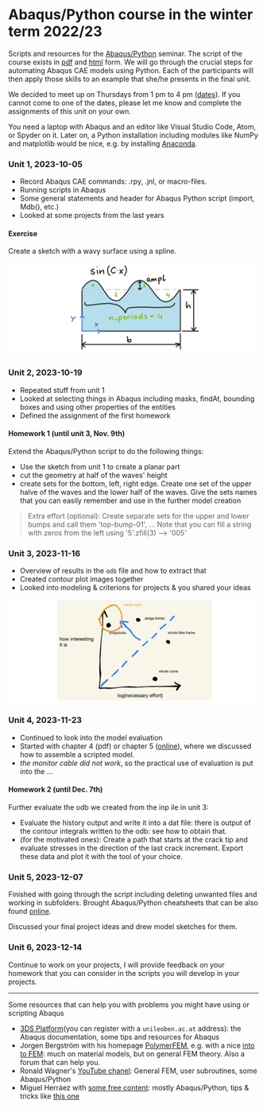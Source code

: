 # Abaqus/Python course in the winter term 2022/23

Scripts and resources for the [Abaqus/Python](https://online.unileoben.ac.at/mu_online/pl/ui/$ctx/wbLv.wbShowLVDetail?pStpSpNr=3217352) seminar. The script of the course exists in [pdf](https://www.researchgate.net/publication/345680663_Efficient_FE_Modelling_Course_Scripting_Abaqus_CAE_using_Python) and [html](https://www.martinpletz.com/fe-scripting) form. We will go through the crucial steps for automating Abaqus CAE models using Python. Each of the participants will then apply those skills to an example that she/he presents in the final unit.

We decided to meet up on Thursdays from 1 pm to 4 pm ([dates](https://online.unileoben.ac.at/mu_online/pl/ui/$ctx/wbTvw_List.lehrveranstaltung?pStpSpNr=3217352)). If you cannot come to one of the dates, please let me know and complete the assignments of this unit on your own.

You need a laptop with Abaqus and an editor like Visual Studio Code, Atom, or Spyder on it. Later on, a Python installation including modules like NumPy and matplotlib would be nice, e.g. by installing [Anaconda](https://www.anaconda.com/download).

### Unit 1, 2023-10-05
* Record Abaqus CAE commands: .rpy, .jnl, or macro-files.
* Running scripts in Abaqus
* Some general statements and header for Abaqus Python script (import, Mdb(), etc.)
* Looked at some projects from the last years

#### Exercise
Create a sketch with a wavy surface using a spline.

![](images/draw-spline.png)

### Unit 2, 2023-10-19
* Repeated stuff from unit 1
* Looked at selecting things in Abaqus including masks, findAt, bounding boxes and using other properties of the entities
* Defined the assignment of the first homework

#### Homework 1 (until unit 3, Nov. 9th)
Extend the Abaqus/Python script to do the following things:
* Use the sketch from unit 1 to create a planar part
* cut the geometry at half of the waves' height
* create sets for the bottom, left, right edge. Create one set of the upper halve of the waves and the lower half of the waves. Give the sets names that you can easily remember and use in the further model creation

> Extra effort (optional): Create separate sets for the upper and lower bumps and call them 'top-bump-01', ... Note that you can fill a string with zeros from the left using '5'.zfill(3) --> '005'

### Unit 3, 2023-11-16
* Overview of results in the `odb` file and how to extract that
* Created contour plot images together
* Looked into modeling & criterions for projects & you shared your ideas

![](images/project-criterions.png)

### Unit 4, 2023-11-23
* Continued to look into the model evaluation
* Started with chapter 4 (pdf) or chapter 5 ([online](https://martinpletz.com/fe-scripting-5)), where we discussed how to assemble a scripted model.
* *the monitor cable did not work*, so the practical use of evaluation is put into the ...

#### Homework 2 (until Dec. 7th)

Further evaluate the odb we created from the inp ile in unit 3:

* Evaluate the history output and write it into a dat file: there is output of the contour integrals written to the odb: see how to obtain that.
* (for the motivated ones): Create a path that starts at the crack tip and evaluate stresses in the direction of the last crack increment. Export these data and plot it with the tool of your choice.

### Unit 5, 2023-12-07

Finished with going through the script including deleting unwanted files and working in subfolders. Brought Abaqus/Python cheatsheets that can be also found [online](https://martinpletz.com/cheatsheets).

Discussed your final project ideas and drew model sketches for them.

### Unit 6, 2023-12-14

Continue to work on your projects, I will provide feedback on your homework that you can consider in the scripts you will develop in your projects. 

-----

Some resources that can help you with problems you might have using or scripting Abaqus

- [3DS Platform](https://eu1.iam.3dexperience.3ds.com/login)(you can register with a `unileoben.ac.at` address): the Abaqus documentation, some tips and resources for Abaqus 
- Jorgen Bergström with his homepage [PolymerFEM](https://polymerfem.com), e.g. with a nice [into to FEM](https://polymerfem.com/full-finite-element-solver-in-100-lines-of-python/): much on material models, but on general FEM theory. Also a forum that can help you.
- Ronald Wagner's [YouTube chanel](https://www.youtube.com/@hnrwagner): General FEM, user subroutines, some Abaqus/Python
- Miguel Herráez with [some free content](https://tecnodigitalschool.com): mostly Abaqus/Python, tips & tricks like [this one](https://www.linkedin.com/posts/miguel-herraez-matesanz_abaqus-python-autocompletion-activity-7133419225913696256-O8aq/)